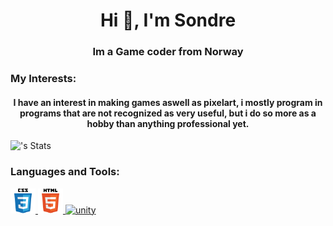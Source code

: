 <h1 align="center">Hi 👋, I'm Sondre</h1>
<h3 align="center">Im a Game coder from Norway</h3>

<h3>My Interests:</h3>
<h4 align="center">I have an interest in making games aswell as pixelart, i mostly program in programs that are not recognized as very useful, but i do so more as a hobby than anything professional yet.</h4>

![<son-and>'s Stats](https://github-readme-stats.vercel.app/api?username=<username>&theme=vue-dark&show_icons=true&hide_border=true&count_private=true)

<h3 align="left">Languages and Tools:</h3>
<p align="left"> 
</a> <a href="https://www.w3schools.com/css/" target="_blank" rel="noreferrer"> <img src="https://raw.githubusercontent.com/devicons/devicon/master/icons/css3/css3-original-wordmark.svg" alt="css3" width="40" height="40"/> </a> <a href="https://www.w3.org/html/" target="_blank" rel="noreferrer"> <img src="https://raw.githubusercontent.com/devicons/devicon/master/icons/html5/html5-original-wordmark.svg" alt="html5" width="40" height="40"/> 
</a> <a href="https://godotengine.org/" target="_blank" rel="noreferrer"> <img src="https://godotengine.org/assets/press/icon_color.png" alt="unity" width="40" height="40"/> </a> 
</p>
